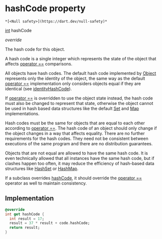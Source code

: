 


# hashCode property




    *[<Null safety>](https://dart.dev/null-safety)*




[int](https://api.flutter.dev/flutter/dart-core/int-class.html) hashCode
  
_override_



<p>The hash code for this object.</p>
<p>A hash code is a single integer which represents the state of the object
that affects <a href="../../smeup_models_widgets_smeup_input_panel_field/SmeupInputPanelValue/operator_equals.md">operator ==</a> comparisons.</p>
<p>All objects have hash codes.
The default hash code implemented by <a href="https://api.flutter.dev/flutter/dart-core/Object-class.html">Object</a>
represents only the identity of the object,
the same way as the default <a href="../../smeup_models_widgets_smeup_input_panel_field/SmeupInputPanelValue/operator_equals.md">operator ==</a> implementation only considers objects
equal if they are identical (see <a href="https://api.flutter.dev/flutter/dart-core/identityHashCode.html">identityHashCode</a>).</p>
<p>If <a href="../../smeup_models_widgets_smeup_input_panel_field/SmeupInputPanelValue/operator_equals.md">operator ==</a> is overridden to use the object state instead,
the hash code must also be changed to represent that state,
otherwise the object cannot be used in hash based data structures
like the default <a href="https://api.flutter.dev/flutter/dart-core/Set-class.html">Set</a> and <a href="https://api.flutter.dev/flutter/dart-core/Map-class.html">Map</a> implementations.</p>
<p>Hash codes must be the same for objects that are equal to each other
according to <a href="../../smeup_models_widgets_smeup_input_panel_field/SmeupInputPanelValue/operator_equals.md">operator ==</a>.
The hash code of an object should only change if the object changes
in a way that affects equality.
There are no further requirements for the hash codes.
They need not be consistent between executions of the same program
and there are no distribution guarantees.</p>
<p>Objects that are not equal are allowed to have the same hash code.
It is even technically allowed that all instances have the same hash code,
but if clashes happen too often,
it may reduce the efficiency of hash-based data structures
like <a href="https://api.flutter.dev/flutter/dart-collection/HashSet-class.html">HashSet</a> or <a href="https://api.flutter.dev/flutter/dart-collection/HashMap-class.html">HashMap</a>.</p>
<p>If a subclass overrides <a href="../../smeup_models_widgets_smeup_input_panel_field/SmeupInputPanelValue/hashCode.md">hashCode</a>, it should override the
<a href="../../smeup_models_widgets_smeup_input_panel_field/SmeupInputPanelValue/operator_equals.md">operator ==</a> operator as well to maintain consistency.</p>



## Implementation

```dart
@override
int get hashCode {
  int result = 17;
  result = 37 * result + code.hashCode;
  return result;
}
```









